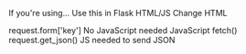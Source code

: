 If you're using...	Use this in Flask	HTML/JS Change
HTML <form>	request.form['key']	No JavaScript needed
JavaScript fetch()	request.get_json()	JS needed to send JSON